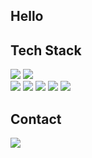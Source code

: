 ## Hello

## Tech Stack

<a href="#"><img src="https://img.shields.io/badge/Java-000000?style=flat-plastic&logo=java&logoColor=007396"/></a>
<a href="#"><img src="https://img.shields.io/badge/Mysql-000000?style=flat-plastic&logo=MariaDB Foundation&logoColor=blue"/></a><br />
<a href="#"><img src="https://img.shields.io/badge/PHP-000000?style=flat-plastic&logo=PHP&logoColor=777BB4"/></a>
<a href="#"><img src="https://img.shields.io/badge/HTML-000000?style=flat-plastic&logo=HTML5&logoColor=E34F26"/></a>
<a href="#"><img src="https://img.shields.io/badge/CSS-000000?style=flat-plastic&logo=CSS3&logoColor=1572B6"/></a>
<a href="#"><img src="https://img.shields.io/badge/JavaScript-000000?style=flat-plastic&logo=JavaScript&logoColor=F7DF1E"/></a>
<a href="#"><img src="https://img.shields.io/badge/jQuery-000000?style=flat-plastic&logo=jquery&logoColor=0769AD"></a>
<!-- <a href="#"><img src="https://img.shields.io/badge/Adobe Photoshop-000000?style=flat-plastic&logo=AdobePhotoshop&logoColor=31A8FF"/></a> -->
<!-- <a href="#"><img src="https://img.shields.io/badge/Adobe Illustrator-000000?style=flat-plastic&logo=Adobe Illustrator&logoColor=FF9A00"/></a> -->

## Contact

<a href="mailto:roornorn@gmail.com"><img src="https://img.shields.io/badge/Gmail-000000?style=flat-plastic&logo=Gmail&logoColor=ffffff&link=mailto:roornorn@gmail.com"/></a>
